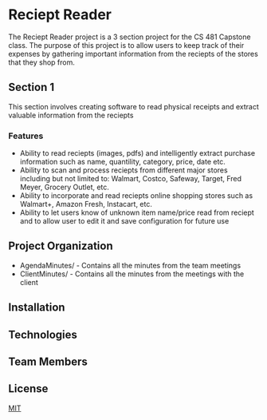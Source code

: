 # Reciept Reader
The Reciept Reader project is a 3 section project for the CS 481 Capstone class. The purpose of this project is to allow users to keep track of their expenses by gathering important information from the reciepts of the stores that they shop from.

## Section 1
This section involves creating software to read physical receipts and extract valuable information from the reciepts

### Features
- Ability to read reciepts (images, pdfs) and intelligently extract purchase information such as name, quantility, category, price, date etc.
- Ability to scan and process reciepts from different major stores including but not limited to: Walmart, Costco, Safeway, Target, Fred Meyer, Grocery Outlet, etc.
- Ability to incorporate and read reciepts online shopping stores such as Walmart+, Amazon Fresh, Instacart, etc.
- Ability to let users know of unknown item name/price read from reciept and to allow user to edit it and save configuration for future use

## Project Organization
- AgendaMinutes/ - Contains all the minutes from the team meetings
- ClientMinutes/ -  Contains all the minutes from the meetings with the client

## Installation


## Technologies

## Team Members


## License

[MIT](https://choosealicense.com/licenses/mit/)
